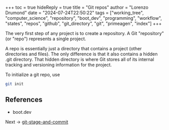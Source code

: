 +++
toc = true
hideReply = true
title = "Git repos"
author = "Lorenzo Drumond"
date = "2024-07-24T22:50:22"
tags = ["working_tree",  "computer_science",  "repository",  "boot_dev",  "programming",  "workflow",  "states",  "repos",  "github",  "git_directory",  "git",  "primeagen",  "index"]
+++



The very first step of any project is to create a
repository. A Git "repository" (or "repo") represents a
single project.

A repo is essentially just a directory that contains a
project (other directories and files). The only difference
is that it also contains a hidden .git directory. That
hidden directory is where Git stores all of its internal
tracking and versioning information for the project.

To initialize a git repo, use

```bash
git init
```

## References

- boot.dev

Next -> [git-stage-and-commit](/wiki/git-stage-and-commit/)
